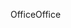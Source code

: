 <span data-ttu-id="298a1-101">Office</span><span class="sxs-lookup"><span data-stu-id="298a1-101">Office</span></span>